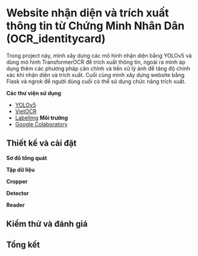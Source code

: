 # Website nhận diện và trích xuất thông tin từ Chứng Minh Nhân Dân (OCR_identitycard)
Trong project này, mình xây dựng các mô hình nhận diện bằng YOLOv5 và dùng mô hình TransformerOCR để trích xuất thông tin, ngoài ra mình áp dụng thêm các phương pháp căn chỉnh và tiền xử lý ảnh để tăng độ chính xác khi nhận diện và trích xuất. Cuối cùng mình xây dựng website bằng Flask và ngrok để người dùng cuối có thể sử dụng chức năng trích xuất.

**Các thư viện sử dụng**
- [YOLOv5](https://github.com/ultralytics/yolov5)
- [VietOCR](https://github.com/pbcquoc/vietocr)
- [LabelImg](https://github.com/tzutalin/labelImg)
**Môi trường**
- [Google Colaboratory](https://research.google.com/colaboratory/)

## Thiết kế và cài đặt

**Sơ đồ tổng quát**

**Tập dữ liệu**

**Cropper**

**Detector**

**Reader**

## Kiểm thử và đánh giá

## Tổng kết
